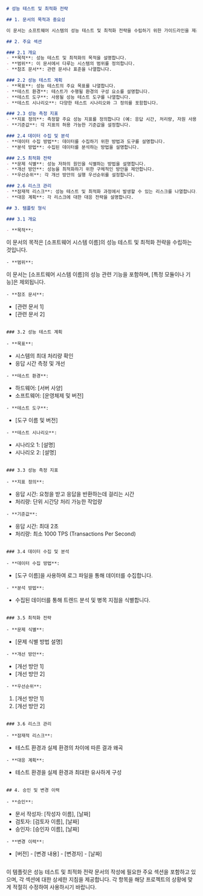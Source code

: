 ```markdown
# 성능 테스트 및 최적화 전략

## 1. 문서의 목적과 중요성

이 문서는 소프트웨어 시스템의 성능 테스트 및 최적화 전략을 수립하기 위한 가이드라인을 제공합니다. 성능 테스트는 시스템이 요구사항을 충족할 수 있는지 확인하고, 최적화는 시스템의 효율성을 극대화하기 위한 과정을 포함합니다. 이러한 전략은 시스템의 신뢰성, 사용자 경험, 비용 절감에 중대한 영향을 미치므로 철저한 계획과 실행이 필요합니다.

## 2. 주요 섹션

### 2.1 개요
- **목적**: 성능 테스트 및 최적화의 목적을 설명합니다.
- **범위**: 이 문서에서 다루는 시스템의 범위를 정의합니다.
- **참조 문서**: 관련 문서나 표준을 나열합니다.

### 2.2 성능 테스트 계획
- **목표**: 성능 테스트의 주요 목표를 나열합니다.
- **테스트 환경**: 테스트가 수행될 환경의 구성 요소를 설명합니다.
- **테스트 도구**: 사용될 성능 테스트 도구를 나열합니다.
- **테스트 시나리오**: 다양한 테스트 시나리오와 그 정의를 포함합니다.

### 2.3 성능 측정 지표
- **지표 정의**: 측정할 주요 성능 지표를 정의합니다 (예: 응답 시간, 처리량, 자원 사용률).
- **기준값**: 각 지표의 허용 가능한 기준값을 설정합니다.

### 2.4 데이터 수집 및 분석
- **데이터 수집 방법**: 데이터를 수집하기 위한 방법과 도구를 설명합니다.
- **분석 방법**: 수집된 데이터를 분석하는 방법을 설명합니다.

### 2.5 최적화 전략
- **문제 식별**: 성능 저하의 원인을 식별하는 방법을 설명합니다.
- **개선 방안**: 성능을 최적화하기 위한 구체적인 방안을 제안합니다.
- **우선순위**: 각 개선 방안의 실행 우선순위를 설정합니다.

### 2.6 리스크 관리
- **잠재적 리스크**: 성능 테스트 및 최적화 과정에서 발생할 수 있는 리스크를 나열합니다.
- **대응 계획**: 각 리스크에 대한 대응 전략을 설명합니다.

## 3. 템플릿 형식

### 3.1 개요

- **목적**: 
  ```
  이 문서의 목적은 [소프트웨어 시스템 이름]의 성능 테스트 및 최적화 전략을 수립하는 것입니다.
  ```
- **범위**: 
  ```
  이 문서는 [소프트웨어 시스템 이름]의 성능 관련 기능을 포함하며, [특정 모듈이나 기능]은 제외됩니다.
  ```
- **참조 문서**: 
  ```
  - [관련 문서 1]
  - [관련 문서 2]
  ```

### 3.2 성능 테스트 계획

- **목표**: 
  ```
  - 시스템의 최대 처리량 확인
  - 응답 시간 측정 및 개선
  ```
- **테스트 환경**: 
  ```
  - 하드웨어: [서버 사양]
  - 소프트웨어: [운영체제 및 버전]
  ```
- **테스트 도구**: 
  ```
  - [도구 이름 및 버전]
  ```
- **테스트 시나리오**: 
  ```
  - 시나리오 1: [설명]
  - 시나리오 2: [설명]
  ```

### 3.3 성능 측정 지표

- **지표 정의**: 
  ```
  - 응답 시간: 요청을 받고 응답을 반환하는데 걸리는 시간
  - 처리량: 단위 시간당 처리 가능한 작업량
  ```
- **기준값**: 
  ```
  - 응답 시간: 최대 2초
  - 처리량: 최소 1000 TPS (Transactions Per Second)
  ```

### 3.4 데이터 수집 및 분석

- **데이터 수집 방법**: 
  ```
  - [도구 이름]을 사용하여 로그 파일을 통해 데이터를 수집합니다.
  ```
- **분석 방법**: 
  ```
  - 수집된 데이터를 통해 트렌드 분석 및 병목 지점을 식별합니다.
  ```

### 3.5 최적화 전략

- **문제 식별**: 
  ```
  - [문제 식별 방법 설명]
  ```
- **개선 방안**: 
  ```
  - [개선 방안 1]
  - [개선 방안 2]
  ```
- **우선순위**: 
  ```
  1. [개선 방안 1]
  2. [개선 방안 2]
  ```

### 3.6 리스크 관리

- **잠재적 리스크**: 
  ```
  - 테스트 환경과 실제 환경의 차이에 따른 결과 왜곡
  ```
- **대응 계획**: 
  ```
  - 테스트 환경을 실제 환경과 최대한 유사하게 구성
  ```

## 4. 승인 및 변경 이력

- **승인**:
  ```
  - 문서 작성자: [작성자 이름], [날짜]
  - 검토자: [검토자 이름], [날짜]
  - 승인자: [승인자 이름], [날짜]
  ```
- **변경 이력**:
  ```
  - [버전] - [변경 내용] - [변경자] - [날짜]
  ```
```

이 템플릿은 성능 테스트 및 최적화 전략 문서의 작성에 필요한 주요 섹션을 포함하고 있으며, 각 섹션에 대한 상세한 지침을 제공합니다. 각 항목을 해당 프로젝트의 상황에 맞게 적절히 수정하여 사용하시기 바랍니다.